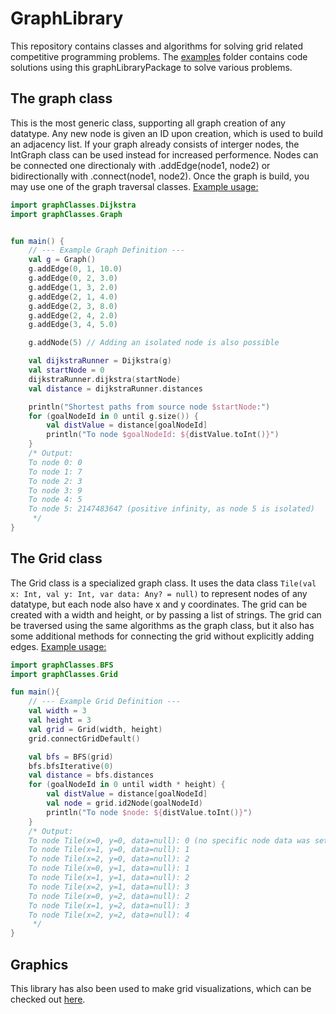 # GraphLibrary

This repository contains classes and algorithms for solving grid related competitive programming problems. The [examples](src/main/kotlin/examples) folder contains code solutions using this graphLibraryPackage to solve various problems. 

## The graph class
This is the most generic class, supporting all graph creation of any datatype. Any new node is given an ID upon creation, which is used to build an adjacency list. If your graph already consists of interger nodes, the IntGraph class can be used instead for increased performence.
Nodes can be connected one directionaly with .addEdge(node1, node2) or bidirectionally with .connect(node1, node2). Once the graph is build, you may use one of the graph traversal classes. [Example usage:](src/main/kotlin/examples/GraphExample.kt)

```kotlin
import graphClasses.Dijkstra
import graphClasses.Graph


fun main() {
    // --- Example Graph Definition ---
    val g = Graph()
    g.addEdge(0, 1, 10.0)
    g.addEdge(0, 2, 3.0)
    g.addEdge(1, 3, 2.0)
    g.addEdge(2, 1, 4.0)
    g.addEdge(2, 3, 8.0)
    g.addEdge(2, 4, 2.0)
    g.addEdge(3, 4, 5.0)

    g.addNode(5) // Adding an isolated node is also possible

    val dijkstraRunner = Dijkstra(g)
    val startNode = 0
    dijkstraRunner.dijkstra(startNode)
    val distance = dijkstraRunner.distances

    println("Shortest paths from source node $startNode:")
    for (goalNodeId in 0 until g.size()) {
        val distValue = distance[goalNodeId]
        println("To node $goalNodeId: ${distValue.toInt()}")
    }
    /* Output:
    To node 0: 0
    To node 1: 7
    To node 2: 3
    To node 3: 9
    To node 4: 5
    To node 5: 2147483647 (positive infinity, as node 5 is isolated)
     */
}
```

## The Grid class
The Grid class is a specialized graph class. It uses the data class ```Tile(val x: Int, val y: Int, var data: Any? = null)```
to represent nodes of any datatype, but each node also have x and y coordinates.
The grid can be created with a width and height, or by passing a list of strings.
The grid can be traversed using the same algorithms as the graph class,
but it also has some additional methods for connecting the grid without explicitly adding edges. [Example usage:](src/main/kotlin/examples/GridExample.kt)

```kotlin
import graphClasses.BFS
import graphClasses.Grid

fun main(){
    // --- Example Grid Definition ---
    val width = 3
    val height = 3
    val grid = Grid(width, height)
    grid.connectGridDefault()

    val bfs = BFS(grid)
    bfs.bfsIterative(0)
    val distance = bfs.distances
    for (goalNodeId in 0 until width * height) {
        val distValue = distance[goalNodeId]
        val node = grid.id2Node(goalNodeId)
        println("To node $node: ${distValue.toInt()}")
    }
    /* Output:
    To node Tile(x=0, y=0, data=null): 0 (no specific node data was set)
    To node Tile(x=1, y=0, data=null): 1
    To node Tile(x=2, y=0, data=null): 2
    To node Tile(x=0, y=1, data=null): 1
    To node Tile(x=1, y=1, data=null): 2
    To node Tile(x=2, y=1, data=null): 3
    To node Tile(x=0, y=2, data=null): 2
    To node Tile(x=1, y=2, data=null): 3
    To node Tile(x=2, y=2, data=null): 4
     */
}
```

## Graphics
This library has also been used to make grid visualizations, which can be checked out [here](https://github.com/Norskeaksel/GridGraphics/).